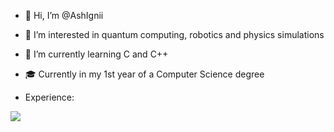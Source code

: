 - 👋 Hi, I’m @AshIgnii
- 👀 I’m interested in quantum computing, robotics and physics simulations
- 🌱 I’m currently learning C and C++
- 🎓 Currently in my 1st year of a Computer Science degree

- Experience:

![](./main.svg)

  	
